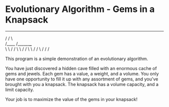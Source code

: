 # Evolutionary Algorithm - Gems in a Knapsack

   _____ ____ _____
  /    /      \    \
/____ /_________\____\
\    \          /    /
   \  \        /  /
      \ \    / /
        \ \/ /
          \/


 This program is a simple demonstration of an evolutionary algorithm. 
 
 You have just discovered a hidden cave filled with an enormous cache
 of gems and jewels. Each gem has a value, a weight, and a volume. You only have
 one opportunity to fill it up with any assortment of gems, and you've brought
 with you a knapsack. The knapsack has a volume capacity, and a limit 
 capacity.

 Your job is to maximize the value of the gems in your knapsack!
